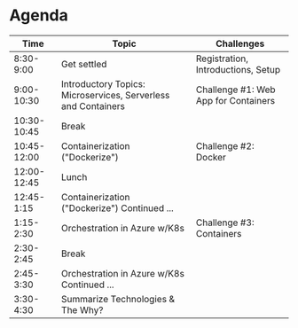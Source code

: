 # Agenda 

| Time | Topic | Challenges |
| ---- | ----- | ----------- |
| 8:30-9:00   | Get settled | Registration, Introductions, Setup |
| 9:00-10:30  | Introductory Topics: Microservices, Serverless and Containers | Challenge #1: Web App for Containers |
| 10:30-10:45 | Break |  |
| 10:45-12:00 | Containerization ("Dockerize") | Challenge #2: Docker |
| 12:00-12:45 | Lunch |  |
| 12:45-1:15  | Containerization ("Dockerize") Continued ... |  |
| 1:15-2:30   | Orchestration in Azure w/K8s | Challenge #3: Containers |
| 2:30-2:45   | Break |  |
| 2:45-3:30   | Orchestration in Azure w/K8s Continued ... |  |
| 3:30-4:30   | Summarize Technologies & The Why? |  |